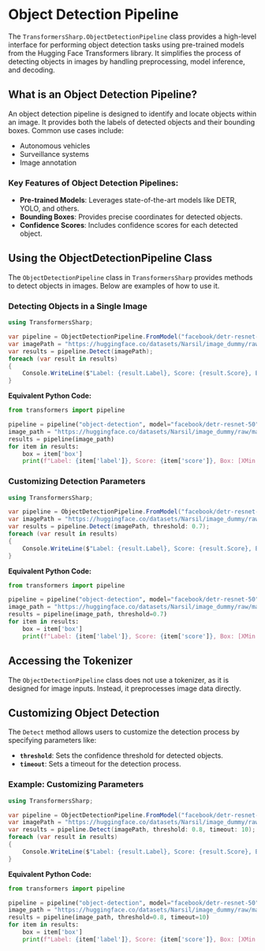 # Object Detection Pipeline

The `TransformersSharp.ObjectDetectionPipeline` class provides a high-level interface for performing object detection tasks using pre-trained models from the Hugging Face Transformers library. It simplifies the process of detecting objects in images by handling preprocessing, model inference, and decoding.

## What is an Object Detection Pipeline?

An object detection pipeline is designed to identify and locate objects within an image. It provides both the labels of detected objects and their bounding boxes. Common use cases include:

- Autonomous vehicles
- Surveillance systems
- Image annotation

### Key Features of Object Detection Pipelines:

- **Pre-trained Models**: Leverages state-of-the-art models like DETR, YOLO, and others.
- **Bounding Boxes**: Provides precise coordinates for detected objects.
- **Confidence Scores**: Includes confidence scores for each detected object.

## Using the ObjectDetectionPipeline Class

The `ObjectDetectionPipeline` class in `TransformersSharp` provides methods to detect objects in images. Below are examples of how to use it.

### Detecting Objects in a Single Image

```csharp
using TransformersSharp;

var pipeline = ObjectDetectionPipeline.FromModel("facebook/detr-resnet-50");
var imagePath = "https://huggingface.co/datasets/Narsil/image_dummy/raw/main/parrots.png"; // Replace with a valid image path
var results = pipeline.Detect(imagePath);
foreach (var result in results)
{
    Console.WriteLine($"Label: {result.Label}, Score: {result.Score}, Box: [XMin: {result.Box.XMin}, YMin: {result.Box.YMin}, XMax: {result.Box.XMax}, YMax: {result.Box.YMax}]");
}
```

**Equivalent Python Code:**

```python
from transformers import pipeline

pipeline = pipeline("object-detection", model="facebook/detr-resnet-50")
image_path = "https://huggingface.co/datasets/Narsil/image_dummy/raw/main/parrots.png"  # Replace with a valid image path
results = pipeline(image_path)
for item in results:
    box = item['box']
    print(f"Label: {item['label']}, Score: {item['score']}, Box: [XMin: {box['xmin']}, YMin: {box['ymin']}, XMax: {box['xmax']}, YMax: {box['ymax']}]")
```

### Customizing Detection Parameters

```csharp
using TransformersSharp;

var pipeline = ObjectDetectionPipeline.FromModel("facebook/detr-resnet-50");
var imagePath = "https://huggingface.co/datasets/Narsil/image_dummy/raw/main/parrots.png"; // Replace with a valid image path
var results = pipeline.Detect(imagePath, threshold: 0.7);
foreach (var result in results)
{
    Console.WriteLine($"Label: {result.Label}, Score: {result.Score}, Box: [XMin: {result.Box.XMin}, YMin: {result.Box.YMin}, XMax: {result.Box.XMax}, YMax: {result.Box.YMax}]");
}
```

**Equivalent Python Code:**

```python
from transformers import pipeline

pipeline = pipeline("object-detection", model="facebook/detr-resnet-50")
image_path = "https://huggingface.co/datasets/Narsil/image_dummy/raw/main/parrots.png"  # Replace with a valid image path
results = pipeline(image_path, threshold=0.7)
for item in results:
    box = item['box']
    print(f"Label: {item['label']}, Score: {item['score']}, Box: [XMin: {box['xmin']}, YMin: {box['ymin']}, XMax: {box['xmax']}, YMax: {box['ymax']}]")
```

## Accessing the Tokenizer

The `ObjectDetectionPipeline` class does not use a tokenizer, as it is designed for image inputs. Instead, it preprocesses image data directly.

## Customizing Object Detection

The `Detect` method allows users to customize the detection process by specifying parameters like:
- **`threshold`**: Sets the confidence threshold for detected objects.
- **`timeout`**: Sets a timeout for the detection process.

### Example: Customizing Parameters

```csharp
using TransformersSharp;

var pipeline = ObjectDetectionPipeline.FromModel("facebook/detr-resnet-50");
var imagePath = "https://huggingface.co/datasets/Narsil/image_dummy/raw/main/parrots.png"; // Replace with a valid image path
var results = pipeline.Detect(imagePath, threshold: 0.8, timeout: 10);
foreach (var result in results)
{
    Console.WriteLine($"Label: {result.Label}, Score: {result.Score}, Box: [XMin: {result.Box.XMin}, YMin: {result.Box.YMin}, XMax: {result.Box.XMax}, YMax: {result.Box.YMax}]");
}
```

**Equivalent Python Code:**

```python
from transformers import pipeline

pipeline = pipeline("object-detection", model="facebook/detr-resnet-50")
image_path = "https://huggingface.co/datasets/Narsil/image_dummy/raw/main/parrots.png"  # Replace with a valid image path
results = pipeline(image_path, threshold=0.8, timeout=10)
for item in results:
    box = item['box']
    print(f"Label: {item['label']}, Score: {item['score']}, Box: [XMin: {box['xmin']}, YMin: {box['ymin']}, XMax: {box['xmax']}, YMax: {box['ymax']}]")
```
